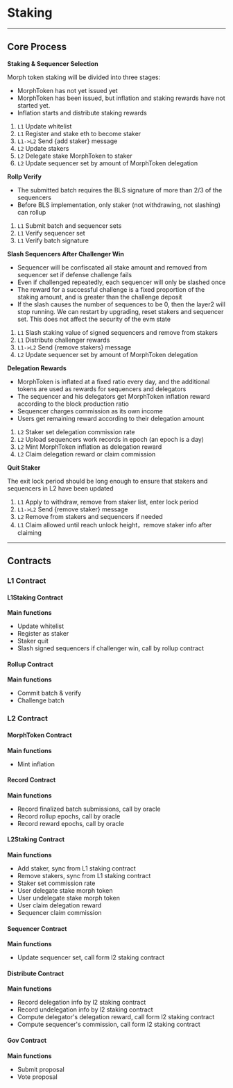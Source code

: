 # Staking

---

## Core Process

**Staking & Sequencer Selection**

Morph token staking will be divided into three stages:

- MorphToken has not yet issued yet
- MorphToken has been issued, but inflation and staking rewards have not started yet.
- Inflation starts and distribute staking rewards

1. `L1` Update whitelist
2. `L1` Register and stake eth to become staker
3. `L1->L2` Send {add staker} message
4. `L2` Update stakers
5. `L2` Delegate stake MorphToken to staker
6. `L2` Update sequencer set by amount of MorphToken delegation

**Rollp Verify**

- The submitted batch requires the BLS signature of more than 2/3 of the sequencers
- Before BLS implementation, only staker (not withdrawing, not slashing) can rollup

1. `L1` Submit batch and sequencer sets
2. `L1` Verify sequencer set
3. `L1` Verify batch signature

**Slash Sequencers After Challenger Win**

- Sequencer will be confiscated all stake amount and removed from sequencer set if defense challenge fails
- Even if challenged repeatedly, each sequencer will only be slashed once
- The reward for a successful challenge is a fixed proportion of the staking amount, and is greater than the challenge deposit
- If the slash causes the number of sequences to be 0, then the layer2 will stop running. We can restart by upgrading, reset stakers and sequencer set. This does not affect the security of the evm state

1. `L1` Slash staking value of signed sequencers and remove from stakers
2. `L1` Distribute challenger rewards
3. `L1->L2` Send {remove stakers} message
4. `L2` Update sequencer set by amount of MorphToken delegation

**Delegation Rewards**

- MorphToken is inflated at a fixed ratio every day, and the additional tokens are used as rewards for sequencers and delegators
- The sequencer and his delegators get MorphToken inflation reward according to the block production ratio
- Sequencer charges commission as its own income
- Users get remaining reward according to their delegation amount

1. `L2` Staker set delegation commission rate
2. `L2` Upload sequencers work records in epoch (an epoch is a day)
3. `L2` Mint MorphToken inflation as delegation reward
4. `L2` Claim delegation reward or claim commission

**Quit Staker**

The exit lock period should be long enough to ensure that stakers and sequencers in L2 have been updated

1. `L1` Apply to withdraw, remove from staker list, enter lock period
2. `L1->L2` Send {remove staker} message
3. `L2` Remove from stakers and sequencers if needed
4. `L1` Claim allowed until reach unlock height，remove staker info after claiming

---

## Contracts

### L1 Contract

#### L1Staking Contract

**Main functions**

- Update whitelist
- Register as staker
- Staker quit
- Slash signed sequencers if challenger win, call by rollup contract

#### Rollup Contract

**Main functions**

- Commit batch & verify
- Challenge batch

### L2 Contract

#### MorphToken Contract

**Main functions**

- Mint inflation

#### Record Contract

**Main functions**

- Record finalized batch submissions, call by oracle
- Record rollup epochs, call by oracle
- Record reward epochs, call by oracle

#### L2Staking Contract

**Main functions**

- Add staker, sync from L1 staking contract
- Remove stakers, sync from L1 staking contract
- Staker set commission rate
- User delegate stake morph token
- User undelegate stake morph token
- User claim delegation reward
- Sequencer claim commission

#### Sequencer Contract

**Main functions**

- Update sequencer set, call form l2 staking contract

#### Distribute Contract

**Main functions**

- Record delegation info by l2 staking contract
- Record undelegation info by l2 staking contract
- Compute delegator's delegation reward, call form l2 staking contract
- Compute sequencer's commission, call form l2 staking contract

#### Gov Contract

**Main functions**

- Submit proposal
- Vote proposal
